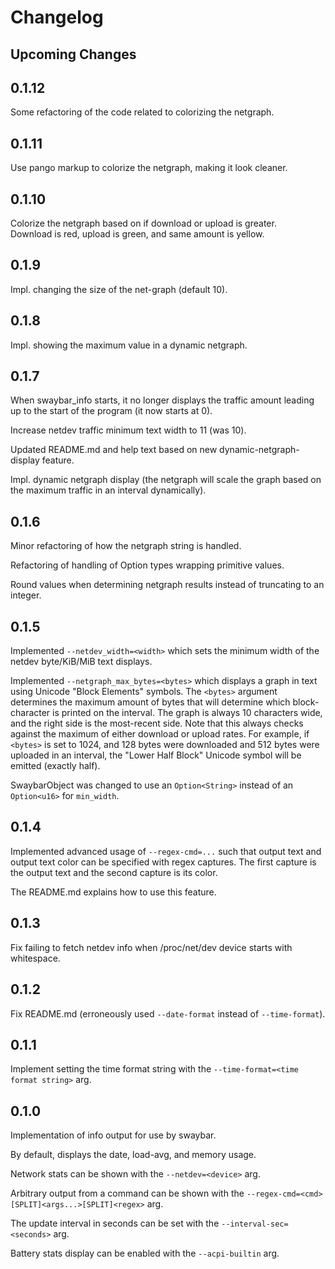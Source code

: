 # Changelog

## Upcoming Changes

## 0.1.12

Some refactoring of the code related to colorizing the netgraph.

## 0.1.11

Use pango markup to colorize the netgraph, making it look cleaner.

## 0.1.10

Colorize the netgraph based on if download or upload is greater.  
Download is red, upload is green, and same amount is yellow.

## 0.1.9

Impl. changing the size of the net-graph (default 10).

## 0.1.8

Impl. showing the maximum value in a dynamic netgraph.

## 0.1.7

When swaybar\_info starts, it no longer displays the traffic amount leading up
to the start of the program (it now starts at 0).

Increase netdev traffic minimum text width to 11 (was 10).

Updated README.md and help text based on new dynamic-netgraph-display feature.

Impl. dynamic netgraph display (the netgraph will scale the graph based on the
maximum traffic in an interval dynamically).

## 0.1.6

Minor refactoring of how the netgraph string is handled.

Refactoring of handling of Option types wrapping primitive values.

Round values when determining netgraph results instead of truncating to an
integer.

## 0.1.5

Implemented `--netdev_width=<width>` which sets the minimum width of the netdev
byte/KiB/MiB text displays.

Implemented `--netgraph_max_bytes=<bytes>` which displays a graph in text using
Unicode "Block Elements" symbols. The `<bytes>` argument determines the maximum
amount of bytes that will determine which block-character is printed on the
interval. The graph is always 10 characters wide, and the right side is the
most-recent side. Note that this always checks against the maximum of either
download or upload rates. For example, if `<bytes>` is set to 1024, and 128
bytes were downloaded and 512 bytes were uploaded in an interval, the "Lower
Half Block" Unicode symbol will be emitted (exactly half).

SwaybarObject was changed to use an `Option<String>` instead of an `Option<u16>`
for `min_width`.

## 0.1.4

Implemented advanced usage of `--regex-cmd=...` such that output text and output
text color can be specified with regex captures. The first capture is the output
text and the second capture is its color.

The README.md explains how to use this feature.

## 0.1.3

Fix failing to fetch netdev info when /proc/net/dev device starts with whitespace.

## 0.1.2

Fix README.md (erroneously used `--date-format` instead of `--time-format`).

## 0.1.1

Implement setting the time format string with the `--time-format=<time format string>` arg.

## 0.1.0

Implementation of info output for use by swaybar.

By default, displays the date, load-avg, and memory usage.

Network stats can be shown with the `--netdev=<device>` arg.

Arbitrary output from a command can be shown with the `--regex-cmd=<cmd>[SPLIT]<args...>[SPLIT]<regex>` arg.

The update interval in seconds can be set with the `--interval-sec=<seconds>` arg.

Battery stats display can be enabled with the `--acpi-builtin` arg.

